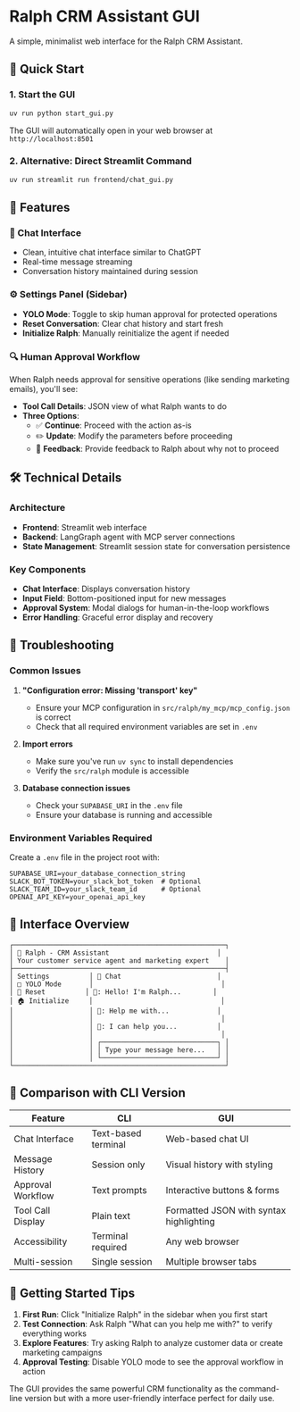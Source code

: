 # Ralph CRM Assistant GUI

A simple, minimalist web interface for the Ralph CRM Assistant.

## 🚀 Quick Start

### 1. Start the GUI
```bash
uv run python start_gui.py
```

The GUI will automatically open in your web browser at `http://localhost:8501`

### 2. Alternative: Direct Streamlit Command
```bash
uv run streamlit run frontend/chat_gui.py
```

## 🎯 Features

### 💬 Chat Interface
- Clean, intuitive chat interface similar to ChatGPT
- Real-time message streaming
- Conversation history maintained during session

### ⚙️ Settings Panel (Sidebar)
- **YOLO Mode**: Toggle to skip human approval for protected operations
- **Reset Conversation**: Clear chat history and start fresh
- **Initialize Ralph**: Manually reinitialize the agent if needed

### 🔍 Human Approval Workflow
When Ralph needs approval for sensitive operations (like sending marketing emails), you'll see:
- **Tool Call Details**: JSON view of what Ralph wants to do
- **Three Options**:
  - ✅ **Continue**: Proceed with the action as-is
  - ✏️ **Update**: Modify the parameters before proceeding
  - 💬 **Feedback**: Provide feedback to Ralph about why not to proceed

## 🛠️ Technical Details

### Architecture
- **Frontend**: Streamlit web interface
- **Backend**: LangGraph agent with MCP server connections
- **State Management**: Streamlit session state for conversation persistence

### Key Components
- **Chat Interface**: Displays conversation history
- **Input Field**: Bottom-positioned input for new messages
- **Approval System**: Modal dialogs for human-in-the-loop workflows
- **Error Handling**: Graceful error display and recovery

## 🔧 Troubleshooting

### Common Issues

1. **"Configuration error: Missing 'transport' key"**
   - Ensure your MCP configuration in `src/ralph/my_mcp/mcp_config.json` is correct
   - Check that all required environment variables are set in `.env`

2. **Import errors**
   - Make sure you've run `uv sync` to install dependencies
   - Verify the `src/ralph` module is accessible

3. **Database connection issues**
   - Check your `SUPABASE_URI` in the `.env` file
   - Ensure your database is running and accessible

### Environment Variables Required
Create a `.env` file in the project root with:
```env
SUPABASE_URI=your_database_connection_string
SLACK_BOT_TOKEN=your_slack_bot_token  # Optional
SLACK_TEAM_ID=your_slack_team_id      # Optional
OPENAI_API_KEY=your_openai_api_key
```

## 🎨 Interface Overview

```
┌─────────────────────────────────────────────────────┐
│ 🤖 Ralph - CRM Assistant                           │
│ Your customer service agent and marketing expert    │
├─────────────────────────────────────────────────────┤
│ Settings          │ 💬 Chat                        │
│ □ YOLO Mode       │                                │
│ 🔄 Reset          │ 🤖: Hello! I'm Ralph...        │
│ 🏠 Initialize     │                                │
│                   │ 👤: Help me with...            │
│                   │                                │
│                   │ 🤖: I can help you...          │
│                   │                                │
│                   │ ┌─────────────────────────────┐ │
│                   │ │ Type your message here...   │ │
│                   │ └─────────────────────────────┘ │
└─────────────────────────────────────────────────────┘
```

## 🔄 Comparison with CLI Version

| Feature | CLI | GUI |
|---------|-----|-----|
| Chat Interface | Text-based terminal | Web-based chat UI |
| Message History | Session only | Visual history with styling |
| Approval Workflow | Text prompts | Interactive buttons & forms |
| Tool Call Display | Plain text | Formatted JSON with syntax highlighting |
| Accessibility | Terminal required | Any web browser |
| Multi-session | Single session | Multiple browser tabs |

## 🚀 Getting Started Tips

1. **First Run**: Click "Initialize Ralph" in the sidebar when you first start
2. **Test Connection**: Ask Ralph "What can you help me with?" to verify everything works
3. **Explore Features**: Try asking Ralph to analyze customer data or create marketing campaigns
4. **Approval Testing**: Disable YOLO mode to see the approval workflow in action

The GUI provides the same powerful CRM functionality as the command-line version but with a more user-friendly interface perfect for daily use. 
